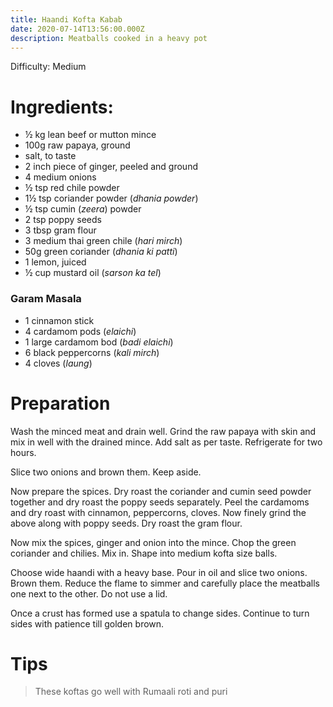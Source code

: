 ```yaml
---
title: Haandi Kofta Kabab
date: 2020-07-14T13:56:00.000Z
description: Meatballs cooked in a heavy pot
---
```


Difficulty: Medium 

# Ingredients:

- ½ kg lean beef or mutton mince
- 100g raw papaya, ground
- salt, to taste
- 2 inch piece of ginger, peeled and ground
- 4 medium onions
- ½ tsp red chile powder
- 1½ tsp coriander powder (_dhania powder_)
- ½ tsp cumin (_zeera_) powder
- 2 tsp poppy seeds
- 3 tbsp gram flour
- 3 medium thai green chile (_hari mirch_)
- 50g green coriander (_dhania ki patti_)
- 1 lemon, juiced
- ½ cup mustard oil (_sarson ka tel_)

### Garam Masala
- 1 cinnamon stick
- 4 cardamom pods (_elaichi_) 
- 1 large cardamom bod (_badi elaichi_) 
- 6 black peppercorns (_kali mirch_)
- 4 cloves (_laung_)

# Preparation

Wash the minced meat and drain well. Grind the raw papaya with skin and mix in well with the drained mince. Add salt as per taste. Refrigerate for two hours.

Slice two onions and brown them. Keep aside.

Now prepare the spices. Dry roast the coriander and cumin seed powder together and dry roast the poppy seeds separately. 
Peel the cardamoms and dry roast with cinnamon, peppercorns, cloves. Now finely grind the above along with poppy seeds. Dry roast the gram flour.

Now mix the spices, ginger and onion into the mince. Chop the green coriander and chilies. Mix in. Shape into medium kofta size balls.

Choose wide haandi with a heavy base. Pour in oil and slice two onions. Brown them. Reduce the flame to simmer and carefully place the meatballs one next to the other. Do not use a lid.

Once a crust has formed use a spatula to change sides. Continue to turn sides with patience till golden brown.

# Tips
> These koftas go well with Rumaali roti and puri

